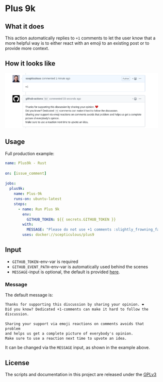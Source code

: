 # Plus 9k

## What it does

This action automatically replies to `+1` comments to let the user know that a more helpful way is to either react with an emoji to an existing post or to provide more context.

## How it looks like

![Example comment](/docs/img/example-comment.png "Plus9k in action")

## Usage

Full production example:

```yaml
name: Plus9k - Rust

on: [issue_comment]

jobs:
  plus9k:
    name: Plus-9k
    runs-on: ubuntu-latest
    steps:
      - name: Run Plus 9k
        env:
          GITHUB_TOKEN: ${{ secrets.GITHUB_TOKEN }}
        with:
          MESSAGE: "Please do not use +1 comments :slightly_frowning_face:"
        uses: docker://scepticulous/plus9
```

## Input

* `GITHUB_TOKEN`-env-var is required
* `GITHUB_EVENT_PATH`-env-var is automatically used behind the scenes
* `MESSAGE`-input is optional, the default is provided [here](/data/default-message.txt).

### Message

The default message is:
```text
Thanks for supporting this discussion by sharing your opinion. ❤️
Did you know? Dedicated +1-comments can make it hard to follow the discussion.

Sharing your support via emoji reactions on comments avoids that problem 
and helps us get a complete picture of everybody's opinion.
Make sure to use a reaction next time to upvote an idea.
```

It can be changed via the `MESSAGE` input, as shown in the example above.

## License

The scripts and documentation in this project are released under the [GPLv3](LICENSE)
